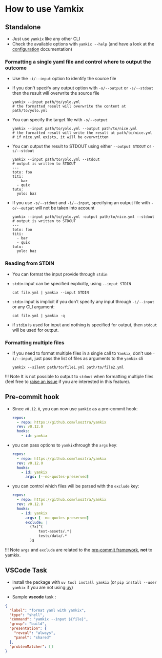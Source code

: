 # How to use Yamkix

## Standalone

- Just use `yamkix` like any other CLI
- Check the available options with `yamkix --help` (and have a look at the [configuration](configuration.md) documentation)

### Formatting a **single** yaml file and control where to output the outcome

- Use the `-i/--input` option to identify the source file
- If you don't specify any output option with `-o/--output` or `-s/--stdout` then the result will overwrite the source file

    ```shell
    yamkix --input path/to/yolo.yml
    # the formatted result will overwrite the content at path/to/yolo.yml
    ```

- You can specify the target file with `-o/--output`

    ```shell
    yamkix --input path/to/yolo.yml --output path/to/nice.yml
    # the formatted result will write the result at path/to/nice.yml
    # if nice.yml exists, it will be overwritten
    ```

- You can output the result to STDOUT using either `--output STDOUT` or `-s/--stdout`

    ```shell
    yamkix --input path/to/yolo.yml --stdout
    # output is written to STDOUT
    ---
    toto: foo
    titi:
      - bar
      - quix
    tutu:
      yolo: baz
    ```

- If you use `-s/--stdout` and `-i/--input`, specifying an output file with `-o/--output` will not be taken into account

    ```shell
    yamkix --input path/to/yolo.yml -output path/to/nice.yml --stdout
    # output is written to STDOUT
    ---
    toto: foo
    titi:
      - bar
      - quix
    tutu:
      yolo: baz
    ```

### Reading from STDIN

- You can format the input provide through `stdin`
- `stdin` input can be specified explicitly, using `--input STDIN`

    ```shell
    cat file.yml | yamkix --input STDIN
    ```

- `stdin` input is implicit if you don't specify any input through `-i/--input` or any CLI argument:

    ```shell
    cat file.yml | yamkix -q
    ````

- if `stdin` is used for input and nothing is specified for output, then `stdout` will be used for output.

### Formatting **multiple** files

- If you need to format multiple files in a single call to `Yamkix`, don't use `-i/--input`, just pass the list of files as arguments to the `yamkix` cli

    ```shell
    yamkix --silent path/to/file1.yml path/to/file2.yml
    ```

!!! Note
    It is not possible to output to `stdout` when formatting multiple files (feel free to [raise an issue](https://github.com/looztra/yamkix/issues) if you are interested in this feature).

## Pre-commit hook

- Since `v0.12.0`, you can now use `yamkix` as a pre-commit hook:

    ```yaml
    repos:
      - repo: https://github.com/looztra/yamkix
      rev: v0.12.0
      hooks:
        - id: yamkix
    ```

- you can pass options to `yamkix`through the `args` key:

    ```yaml
    repos:
      - repo: https://github.com/looztra/yamkix
      rev: v0.12.0
      hooks:
        - id: yamkix
          args: [--no-quotes-preserved]
    ```

- you can control which files will be parsed with the `exclude` key:

    ```yaml
    repos:
      - repo: https://github.com/looztra/yamkix
      rev: v0.12.0
      hooks:
        - id: yamkix
          args: [--no-quotes-preserved]
          exclude: |
            (?x)^(
                test-assets/.*|
                tests/data/.*
            )$
    ```

!!! Note
    `args` and `exclude` are related to the [pre-commit framework](https://pre-commit.com/#pre-commit-configyaml---hooks), **not** to yamkix.

## VSCode Task

- Install the package with `uv tool install yamkix` (or `pip install --user yamkix` if you are not using [uv](https://docs.astral.sh/uv/concepts/tools/))

- Sample **vscode** task :

<!-- end list -->

``` json
{
  "label": "format yaml with yamkix",
  "type": "shell",
  "command": "yamkix --input ${file}",
  "group": "build",
  "presentation": {
    "reveal": "always",
    "panel": "shared"
  },
  "problemMatcher": []
}
```
